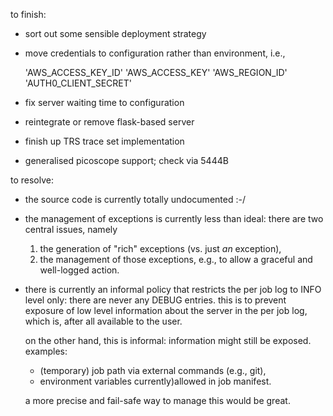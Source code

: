 to  finish:

- sort out some sensible deployment strategy
- move credentials to configuration rather than environment, i.e.,

  'AWS_ACCESS_KEY_ID'
  'AWS_ACCESS_KEY'
  'AWS_REGION_ID'
  'AUTH0_CLIENT_SECRET'

- fix server waiting time to configuration
- reintegrate or remove flask-based server

- finish up TRS trace set implementation
- generalised picoscope support; check via 5444B

to resolve:

- the source code is currently totally undocumented :-/

- the management of exceptions is currently less than ideal: there
  are two central issues, namely

  1) the generation of "rich" exceptions (vs. just *an* exception),
  2) the management of those exceptions, e.g., to allow a graceful
     and well-logged action.

- there is currently an informal policy that restricts the per job 
  log to INFO level only: there are never any DEBUG entries.  this
  is to prevent exposure of low level information about the server
  in the per job log, which is, after all available to the user.
  
  on the other hand, this is informal: information might still be
  exposed.  examples:

  - (temporary) job path via external commands (e.g., git),
  - environment variables currently)allowed in job manifest.

  a more precise and fail-safe way to manage this would be great.
